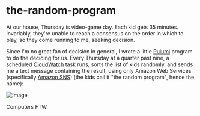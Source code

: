 # the-random-program

At our house, Thursday is video-game day. Each kid gets 35 minutes. Invariably, they're
unable to reach a consensus on the order in which to play, so they come running to me,
seeking decision.

Since I'm no great fan of decision in general, I wrote a little
[Pulumi](https://pulumi.com/) program to do the deciding for us. Every Thursday at a
quarter past nine, a scheduled [CloudWatch](https://aws.amazon.com/cloudwatch/) task runs,
sorts the list of kids randomly, and sends me a text message containing the result, using
only Amazon Web Services (specifically [Amazon SNS](aws.amazon.com/sns)) (the kids call it
"the random program", hence the name):

![image](https://user-images.githubusercontent.com/274700/64045122-6033ac00-cb1d-11e9-8fb9-8afa4a8b9204.png)

Computers FTW.
